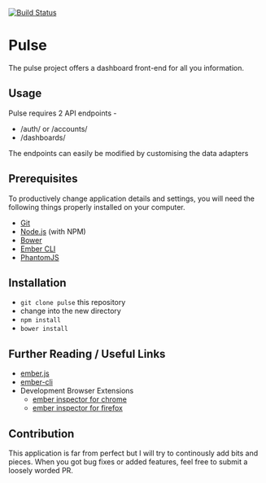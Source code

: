 [![Build Status](https://travis-ci.org/MrCrowned/ember-dashboard.svg?branch=UI-frame)](https://travis-ci.org/MrCrowned/ember-dashboard)

# Pulse

The pulse project offers a dashboard front-end for all you information.

## Usage

Pulse requires 2 API endpoints - 

* /auth/ or /accounts/
* /dashboards/

The endpoints can easily be modified by customising the data adapters

## Prerequisites

To productively change application details and settings, you will need the following things properly installed on your computer.

* [Git](http://git-scm.com/)
* [Node.js](http://nodejs.org/) (with NPM)
* [Bower](http://bower.io/)
* [Ember CLI](http://ember-cli.com/)
* [PhantomJS](http://phantomjs.org/)

## Installation

* `git clone pulse` this repository
* change into the new directory
* `npm install`
* `bower install`

## Further Reading / Useful Links

* [ember.js](http://emberjs.com/)
* [ember-cli](http://ember-cli.com/)
* Development Browser Extensions
  * [ember inspector for chrome](https://chrome.google.com/webstore/detail/ember-inspector/bmdblncegkenkacieihfhpjfppoconhi)
  * [ember inspector for firefox](https://addons.mozilla.org/en-US/firefox/addon/ember-inspector/)

## Contribution

This application is far from perfect but I will try to continously add bits and pieces.
When you got bug fixes or added features, feel free to submit a loosely worded PR.

